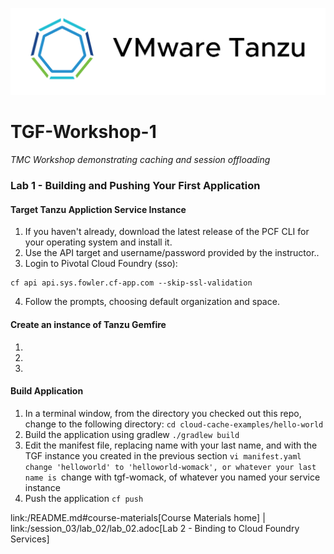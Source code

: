 ![VMware Tanzu Gemfire](/images/vmware-tanzu.png)
# TGF-Workshop-1
*TMC Workshop demonstrating caching and session offloading*

### Lab 1 - Building and Pushing Your First Application

#### Target Tanzu Appliction Service Instance
1. If you haven't already, download the latest release of the PCF CLI for your operating system and install it.
2. Use the API target and username/password provided by the instructor..
3. Login to Pivotal Cloud Foundry (sso):
```
cf api api.sys.fowler.cf-app.com --skip-ssl-validation
```
4. Follow the prompts, choosing default organization and space.

#### Create an instance of Tanzu Gemfire
1.
2.
3.

#### Build Application
1. In a terminal window, from the directory you checked out this repo, change to the following directory:
`cd cloud-cache-examples/hello-world`
2. Build the application using gradlew
`./gradlew build`
3. Edit the manifest file, replacing name with your last name, and <SERVICE-INSTANCE-NAME> with the TGF instance you created in the previous section
`vi manifest.yaml`
`change 'helloworld' to 'helloworld-womack', or whatever your last name is
`change <SERVICE-INSTANCE-NAME> with tgf-womack, of whatever you named your service instance
4. Push the application
`cf push`


link:/README.md#course-materials[Course Materials home] | link:/session_03/lab_02/lab_02.adoc[Lab 2 - Binding to Cloud Foundry Services]
